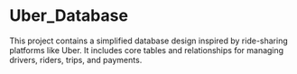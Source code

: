 # Uber_Database
This project contains a simplified database design inspired by ride-sharing platforms like Uber. It includes core tables and relationships for managing drivers, riders, trips, and payments.
